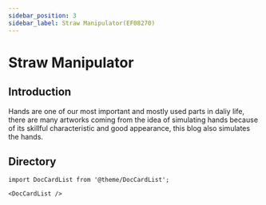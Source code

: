 ```yaml
---
sidebar_position: 3
sidebar_label: Straw Manipulator(EF08270)
---
```


# Straw Manipulator

## Introduction

Hands are one of our most important and mostly used parts in daliy life, there are many artworks coming from the idea of simulating hands because of its skillful characteristic and good appearance, this blog also simulates the hands.

## Directory

```mdx-code-block
import DocCardList from '@theme/DocCardList';

<DocCardList />
```
